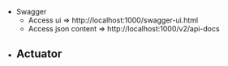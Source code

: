 - Swagger
  - Access ui => http://localhost:1000/swagger-ui.html
  - Access json content => http://localhost:1000/v2/api-docs
- Actuator
  - 
